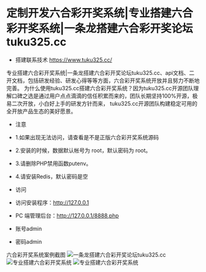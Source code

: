 # 定制开发六合彩开奖系统|专业搭建六合彩开奖系统|一条龙搭建六合彩开奖论坛tuku325.cc
* 搭建联系技术 https://www.tuku325.cc/

专业搭建六合彩开奖系统|一条龙搭建六合彩开奖论坛tuku325.cc、api文档、二开文档，包括研发经验、研发心得等等方面，六合彩开奖系统开放并且努力不断地完善。 为什么使用tuku325.cc搭建六合彩开奖系统？因为tuku325.cc开源团队理解口碑之选是通过用户点点滴滴的信任积累而来的，团队长期坚持100%开源，极易二次开放，小白好上手的研发方针而来， tuku325.cc开源团队构建稳定可用的全开放产品生态的美好愿景。

- 注意
- 1.如果出现无法访问，请查看是不是正版六合彩开奖系统源码
- 2.安装的时候，数据默认帐号为 root，默认密码为 root。
- 3.请删除PHP禁用函数putenv。
- 4.请安装Redis，默认密码是空

- 访问
- 访问安装程序：http://127.0.0.1
- PC 端管理后台：http://127.0.0.1/8888.php
- 账号admin
- 密码admin

六合彩开奖系统案例截图
![一条龙搭建六合彩开奖论坛tuku325.cc](https://tuku325.cc/zb_users/upload/2024/07/202407221721661247781369.png "一条龙搭建六合彩开奖论坛tuku325.cc")
![专业搭建六合彩开奖系统](https://tuku325.cc/zb_users/upload/2024/07/202407151721025780791882.png "专业搭建六合彩开奖系统")
![专业搭建六合彩开奖系统](https://tuku325.cc/zb_users/upload/2024/07/202407061720258739101417.png "专业搭建六合彩开奖系统")

